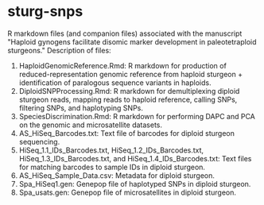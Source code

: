 # sturg-snps

R markdown files (and companion files) associated with the manuscript "Haploid gynogens facilitate disomic marker development in paleotetraploid sturgeons."
Description of files:
1. HaploidGenomicReference.Rmd: R markdown for production of reduced-representation genomic reference from haploid sturgeon + identification of paralogous sequence variants in haploids.
2. DiploidSNPProcessing.Rmd: R markdown for demultiplexing diploid sturgeon reads, mapping reads to haploid reference, calling SNPs, filtering SNPs, and haplotyping SNPs.
3. SpeciesDiscrimination.Rmd: R markdown for performing DAPC and PCA on the genomic and microsatellite datasets. 
4. AS_HiSeq_Barcodes.txt: Text file of barcodes for diploid sturgeon sequencing.
5. HiSeq_1.1_IDs_Barcodes.txt, HiSeq_1.2_IDs_Barcodes.txt, HiSeq_1.3_IDs_Barcodes.txt, and HiSeq_1.4_IDs_Barcodes.txt: Text files for matching barcodes to sample IDs in diploid sturgeon. 
6. AS_HiSeq_Sample_Data.csv: Metadata for diploid sturgeon.
7. Spa_HiSeq1.gen: Genepop file of haplotyped SNPs in diploid sturgeon. 
8. Spa_usats.gen: Genepop file of microsatellites in diploid sturgeon. 
